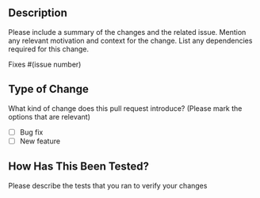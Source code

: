 ## Description

Please include a summary of the changes and the related issue. Mention any relevant motivation and context for the change. List any dependencies required for this change.

Fixes #(issue number)

## Type of Change

What kind of change does this pull request introduce? (Please mark the options that are relevant)

- [ ] Bug fix
- [ ] New feature

## How Has This Been Tested?
Please describe the tests that you ran to verify your changes